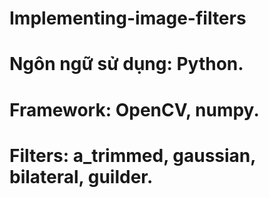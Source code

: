 # Implementing-image-filters
# Ngôn ngữ sử dụng: Python.
# Framework: OpenCV, numpy.
# Filters: a_trimmed, gaussian, bilateral, guilder.
